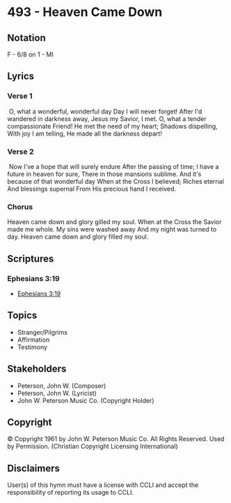 # 493 - Heaven Came Down

## Notation

F - 6/8 on 1 - MI

## Lyrics

### Verse 1

 O, what a wonderful, wonderful day Day I will never forget! After I'd wandered in darkness away, Jesus my Savior, I met. O, what a tender compassionate Friend! He met the need of my heart; Shadows dispelling, With joy I am telling, He made all the darkness depart!

### Verse 2

 Now I've a hope that will surely endure After the passing of time; I have a future in heaven for sure, There in those mansions sublime. And it's because of that wonderful day When at the Cross I believed; Riches eternal And blessings supernal From His precious hand I received. 

### Chorus

Heaven came down and glory gilled my soul. When at the Cross the Savior made me whole. My sins were washed away And my night was turned to day. Heaven came down and glory filled my soul.


## Scriptures

### Ephesians 3:19

- [Ephesians 3:19](https://www.biblegateway.com/passage/?search=Ephesians%203%3A19)


## Topics

- Stranger/Pilgrims
- Affirmation
- Testimony

## Stakeholders

- Peterson, John W. (Composer)
- Peterson, John W. (Lyricist)
- John W. Peterson Music Co. (Copyright Holder)

## Copyright

© Copyright 1961 by John W. Peterson Music Co. All Rights Reserved. Used by Permission.
(Christian Copyright Licensing International)

## Disclaimers

User(s) of this hymn must have a license with CCLI and accept the responsibility of reporting its usage to CCLI.

